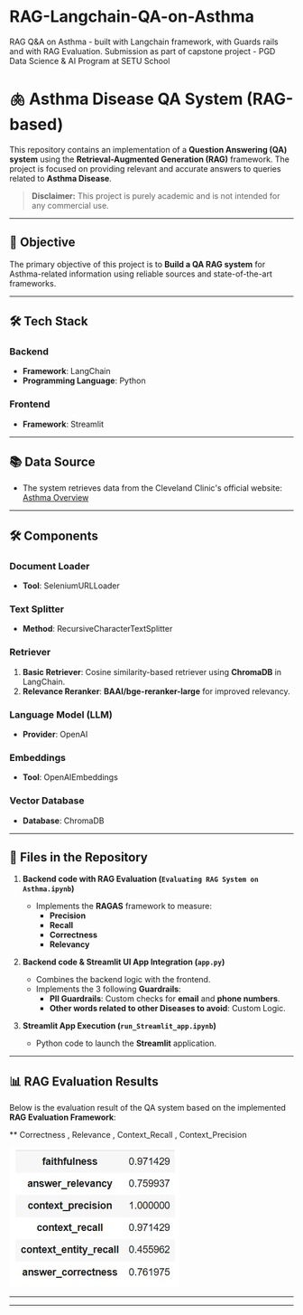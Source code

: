 # RAG-Langchain-QA-on-Asthma
RAG Q&amp;A on Asthma - built with Langchain framework, with Guards rails and with RAG Evaluation. Submission as part of capstone project - PGD Data Science &amp; AI Program at SETU School

# 🫁 Asthma Disease QA System (RAG-based)

This repository contains an implementation of a **Question Answering (QA) system** using the **Retrieval-Augmented Generation (RAG)** framework. The project is focused on providing relevant and accurate answers to queries related to **Asthma Disease**.

> **Disclaimer:** This project is purely academic and is not intended for any commercial use.

---

## 🚀 Objective
The primary objective of this project is to **Build a QA RAG system** for Asthma-related information using reliable sources and state-of-the-art frameworks.

---

## 🛠️ Tech Stack

### **Backend**
- **Framework**: LangChain
- **Programming Language**: Python

### **Frontend**
- **Framework**: Streamlit

---

## 📚 Data Source
- The system retrieves data from the Cleveland Clinic's official website:  
  [Asthma Overview](https://my.clevelandclinic.org/health/diseases/6424-asthma)

---

## 🛠️ Components

### **Document Loader**
- **Tool**: SeleniumURLLoader

### **Text Splitter**
- **Method**: RecursiveCharacterTextSplitter

### **Retriever**
1. **Basic Retriever**: Cosine similarity-based retriever using **ChromaDB** in LangChain.  
2. **Relevance Reranker**: **BAAI/bge-reranker-large** for improved relevancy.

### **Language Model (LLM)**
- **Provider**: OpenAI  

### **Embeddings**
- **Tool**: OpenAIEmbeddings  

### **Vector Database**
- **Database**: ChromaDB  

---

## 📂 Files in the Repository

1. **Backend code with RAG Evaluation (`Evaluating RAG System on Asthma.ipynb`)**
   - Implements the **RAGAS** framework to measure:
     - **Precision**
     - **Recall**
     - **Correctness**
     - **Relevancy**

2. **Backend code & Streamlit UI App Integration (`app.py`)**
   - Combines the backend logic with the frontend.
   - Implements the 3 following **Guardrails**:
     - **PII Guardrails**: Custom checks for **email** and **phone numbers**.
     - **Other words related to other Diseases to avoid**: Custom Logic.

3. **Streamlit App Execution (`run_Streamlit_app.ipynb`)**
   - Python code to launch the **Streamlit** application.

---

## 📊 RAG Evaluation Results

Below is the evaluation result of the QA system based on the implemented **RAG Evaluation Framework**:  

** Correctness , Relevance , Context_Recall  , Context_Precision

![RAG Evaluation Results](RAG_Evaluation_Score.jpg)

---


---
